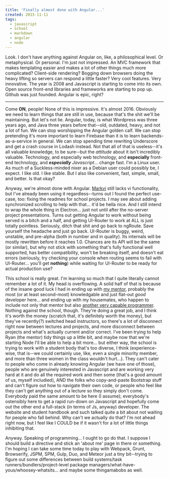 ```yaml
---
title: 'Finally almost done with Angular...'
created: 2015-11-11
tags:
  - javascript
  - school
  - markdown
  - angular
  - node
---
```


Look. I don't have anything against Angular on, like, a philosophical level. Or metaphysical. Or personal. I'm just not impressed. An MVC framework that makes templating easier and makes a lot of other things much more complicated? Client-side rendering? Bogging down browsers doing the heavy lifting so servers can respond a little faster? Very cool features. Very innovative. The year is 2008 and Javascript is starting to come into its own. Open source front-end libraries and frameworks are starting to pop up. Github was just founded. Angular is epic, right?

----------

Come **ON**, people! None of this is impressive. It's almost 2016. Obviously we need to learn things that are still in use, because that's the shit we'll be maintaining. But let's not lie. Angular, today, is what Wordpress was three years ago, and Java three years before that--old, outdated, heavy, and not a lot of fun. We can stop worshipping the Angular golden calf. We can stop pretending it's more important to learn Firebase than it is to learn backends-as-a-service in general. We can stop spending time rewriting Underscore and get a crash course in Lodash instead. Not that all of that is useless--it's all valuable knowledge, to be sure--but the _attitude_ about it isn't incredibly valuable. Technology, and especially web technology, and **especially** front-end technology, and _**especially**_ _Javascript_... change fast. I'm a Linux user. As much of a Suckless-minded nixer as a Debian user could possibly be, I expect. I like old. I like stable. But I also like convenient, fast, simple, small, and better. Is that okay?

Anyway, we're almost done with Angular. [Markvi](https://github.com/zacanger/markvi) still lacks vi functionality, but I've already been using it regardless--turns out I found the perfect use-case, too: fixing the readmes for school projects. I may see about adding synchronized scrolling to help with that... it'd be hella nice. And I still intend to wrap the whole thing in Electron... just not until after the no-server project presentations. Turns out getting Angular to work without being served is a bitch and a half, and getting UI-Router to work at ALL is just totally pointless. Seriously, ditch that shit and go back to ngRoute. Save yourself the headache and just go back. UI-Router is buggy, weird, unstable, and pre-alpha (both in number and in quality). Its internals will be mostly rewritten before it reaches 1.0. Chances are its API will be the same (or similar), but why not stick with something that's fully functional  well supported, has better compatibility, won't be breaking itself, and doesn't eat errors (seriously, try checking your console when routing seems to fail with UI-Router... you'll get **nothing**) while waiting for UI-Router to be ready for actual production use?

This school is really great. I'm learning so much that I quite literally cannot remember a lot of it. My head is overflowing. A solid half of that is because of the insane good luck I had in ending up with [my mentor](http://ryanwalsh.io), probably the most (or at least second-most) knowledgable and just flat-out _good_ developer here... and ending up with my housemates, who happen to include not only that mentor but also [another very capable programmer](http://bryanschauerte.com). Nothing against the school, though. They're doing a great job, and I think it's worth the money (scratch that, it's definitely worth the money), but they've recently(?) switched head instructors, so there's a lot of disconnect right now between lectures and projects, and more disconnect between projects and what's actually current and/or correct. I've been trying to help Ryan (the mentor) tidy things up a little bit, and maybe now that we're starting Node I'll be able to help a bit more... but either way, the school is trying to work with a student body that's too diverse, I think (experience-wise, that is--we could certainly use, like, even a single minority member, and more than three women in the class wouldn't hurt...). They can't cater to people who come in already knowing Angular (we have one of those), people who are genuinely interested in Javascript and are working very hard at it and do all the required work and then some (that's a good amount of us, myself includied), AND the folks who copy-and-paste Bootstrap stuff and can't figure out how to navigate their own code, or people who feel like they can't get anything out of a lecture so they simply don't come. Everybody paid the same amount to be here (I assume); everybody's ostensibly here to get a rapid run-down on Javascript and hopefully come out the other end a full-stack (in terms of Js, anyway) developer. The website and student handbook and such talked quite a bit about not waiting for people who fall behind. Why can't we actually do that? I'm not ahead right now, but I feel like I COULD be if it wasn't for a lot of little things inhibiting that.

Anyway. Speaking of programming... I ought to go do that. I suppose I should build a directive and stick an 'about me' page in there or something. I'm hoping I can take some time today to play with Webpack, Grunt, Browserify, JSPM, SPM, Gulp, Duo, and Meteor just a tiny bit--trying to figure out some differences between build systems/task runners/bundlers/project-level package managers/what-have-yous/whoosey-whatsits... and maybe some thingamabobs as well.
